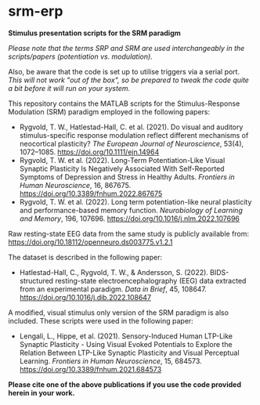 # srm-erp
**Stimulus presentation scripts for the SRM paradigm**

*Please note that the terms SRP and SRM are used interchangeably in the scripts/papers (potentiation vs. modulation).*

Also, be aware that the code is set up to utilise triggers via a serial port. *This will not work "out of the box", so be prepared to tweak the code quite a bit before it will run on your system.*


This repository contains the MATLAB scripts for the Stimulus-Response Modulation (SRM) paradigm employed in the following papers:
* Rygvold, T. W., Hatlestad-Hall, C. et al. (2021). Do visual and auditory stimulus-specific response modulation reflect different mechanisms of neocortical plasticity? *The European Journal of Neuroscience*, 53(4), 1072–1085. https://doi.org/10.1111/ejn.14964
* Rygvold, T. W. et al. (2022). Long-Term Potentiation-Like Visual Synaptic Plasticity Is Negatively Associated With Self-Reported Symptoms of Depression and Stress in Healthy Adults. *Frontiers in Human Neuroscience*, 16, 867675. https://doi.org/10.3389/fnhum.2022.867675
* Rygvold, T. W. et al. (2022). Long term potentiation-like neural plasticity and performance-based memory function. *Neurobiology of Learning and Memory*, 196, 107696. https://doi.org/10.1016/j.nlm.2022.107696

Raw resting-state EEG data from the same study is publicly available from: https://doi.org/10.18112/openneuro.ds003775.v1.2.1

The dataset is described in the following paper:
* Hatlestad-Hall, C., Rygvold, T. W., & Andersson, S. (2022). BIDS-structured resting-state electroencephalography (EEG) data extracted from an experimental paradigm. *Data in Brief*, 45, 108647. https://doi.org/10.1016/j.dib.2022.108647

A modified, visual stimulus only version of the SRM paradigm is also included. These scripts were used in the following paper:
* Lengali, L., Hippe, et al. (2021). Sensory-Induced Human LTP-Like Synaptic Plasticity - Using Visual Evoked Potentials to Explore the Relation Between LTP-Like Synaptic Plasticity and Visual Perceptual Learning. *Frontiers in Human Neuroscience*, 15, 684573. https://doi.org/10.3389/fnhum.2021.684573

**Please cite one of the above publications if you use the code provided herein in your work.**
